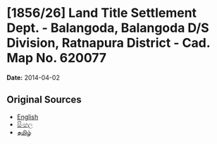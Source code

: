 # [1856/26] Land Title Settlement Dept. - Balangoda, Balangoda D/S Division, Ratnapura District - Cad. Map No. 620077

**Date:** 2014-04-02

## Original Sources

- [English](https://documents.gov.lk/view/extra-gazettes/2014/4/1856-26_E.pdf)
- [සිංහල](https://documents.gov.lk/view/extra-gazettes/2014/4/1856-26_S.pdf)
- [தமிழ்](https://documents.gov.lk/view/extra-gazettes/2014/4/1856-26_T.pdf)
